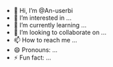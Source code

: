 - 👋 Hi, I’m @An-userbi
- 👀 I’m interested in ...
- 🌱 I’m currently learning ...
- 💞️ I’m looking to collaborate on ...
- 📫 How to reach me ...
- 😄 Pronouns: ...
- ⚡ Fun fact: ...

<!---
An-userbi/An-userbi is a ✨ special ✨ repository because its `README.md` (this file) appears on your GitHub profile.
You can click the Preview link to take a look at your changes.
--->
